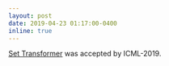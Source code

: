 ```yaml
---
layout: post
date: 2019-04-23 01:17:00-0400
inline: true
---
```


[Set Transformer](http://proceedings.mlr.press/v97/lee19d/lee19d.pdf) was accepted by ICML-2019.
